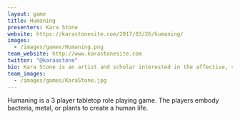 ```yaml
---
layout: game
title: Humaning
presenters: Kara Stone
website: https://karastonesite.com/2017/03/26/humaning/
images:
  - /images/games/Humaning.png
team_website: http://www.karastonesite.com
twitter: "@karaastone"
bio: Kara Stone is an artist and scholar interested in the affective, somatic, and gendered experiences of mental illness, wellness, and healing as it relates to art production, videogames, and traditional crafting. Her artwork has been featured in The Atlantic, Wired, and Vice. She holds an MA from York University in Communication and Culture and is currently a PhD student in Film and Digital Media with a designated emphasis in Feminist Studies at University of California at Santa Cruz.
team_images:
  - /images/games/KaraStone.jpg
---
```

Humaning is a 3 player tabletop role playing game. The players embody bacteria, metal, or plants to create a human life.
